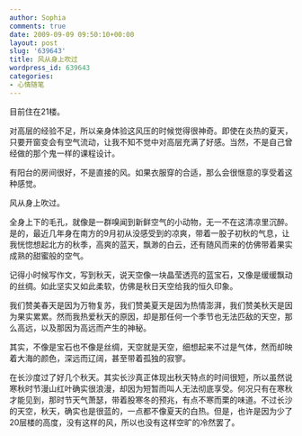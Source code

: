 ```yaml
---
author: Sophia
comments: true
date: 2009-09-09 09:50:10+00:00
layout: post
slug: '639643'
title: 风从身上吹过
wordpress_id: 639643
categories:
- 心情随笔
---
```


目前住在21楼。

 

对高层的经验不足，所以亲身体验这风压的时候觉得很神奇。即使在炎热的夏天，只要开窗变会有空气流动，让我不知不觉中对高层充满了好感。当然，不是自己曾经做的那个鬼一样的课程设计。

 

有阳台的房间很好，不是直接的风。如果衣服穿的合适，那么会很惬意的享受着这种感觉。

 

风从身上吹过。

 

全身上下的毛孔，就像是一群嗅闻到新鲜空气的小动物，无一不在这清凉里沉醉。是的，最近几年身在南方的9月初从没感受到的凉爽，带着一股子初秋的气息，让我恍惚想起北方的秋季，高爽的蓝天，飘渺的白云，还有随风而来的仿佛带着果实成熟的甜蜜般的空气。

 

记得小时候写作文，写到秋天，说天空像一块晶莹透亮的蓝宝石，又像是缓缓飘动的丝绸。如此坚实又如此柔软，仿佛是秋日天空给我的恒久印象。

 

我们赞美春天是因为万物复苏，我们赞美夏天是因为热情澎湃，我们赞美秋天是因为果实累累。然而我热爱秋天的原因，却是那任何一个季节也无法匹敌的天空，那么高远，以及那因为高远而产生的神秘。

 

其实，不像是宝石也不像是丝绸，天空就是天空，细想起来不过是气体，然而却映着大海的颜色，深远而辽阔，甚至带着孤独的寂寥。

 

在长沙度过了好几个秋天。其实长沙真正体现出秋天特点的时间很短，所以虽然说寒秋时节漫山红叶确实很浪漫，却因为短暂而叫人无法彻底享受。何况只有在寒秋才能见到，那时节天气萧瑟，带着股寒冬的预兆，有点不寒而栗的味道。不过长沙的天空，秋天，确实也是很蓝的，一点都不像夏天的白热。但是，也许是因为少了20层楼的高度，没有这样的风，所以也没有这样空旷的冷然罢了。
